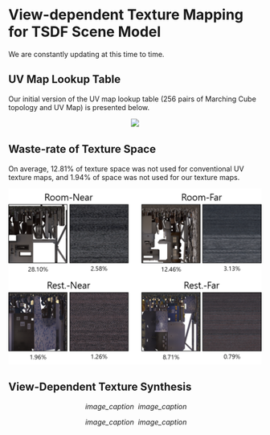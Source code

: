 # View-dependent Texture Mapping for TSDF Scene Model

We are constantly updating at this time to time.

## UV Map Lookup Table

Our initial version of the UV map lookup table (256 pairs of Marching Cube topology and UV Map) is presented below.

<p align="center">
  <img src="images/mcuvlut.png" width=700 />
</p>

## Waste-rate of Texture Space

On average, 12.81% of texture space was not used for conventional UV texture maps, and 1.94% of space was not used for our texture maps.

<p align="center">
  <img src="images/wasteratio.png" width=700 />
</p>

## View-Dependent Texture Synthesis

<p float="left" align="center">
  <img src="images/syn_metals5x5.png" width="300" alt>
  <em>image_caption</em>
  <img src="images/syn_showcase5x5.png" width="300" alt>
  <em>image_caption</em>
</p>

<p float="left" align="center">
  <img src="images/syn_glasses5x5.png" width="300" alt>
  <em>image_caption</em>
  <img src="images/syn_mirror5x5.png" width="300" alt>
  <em>image_caption</em>
</p>

